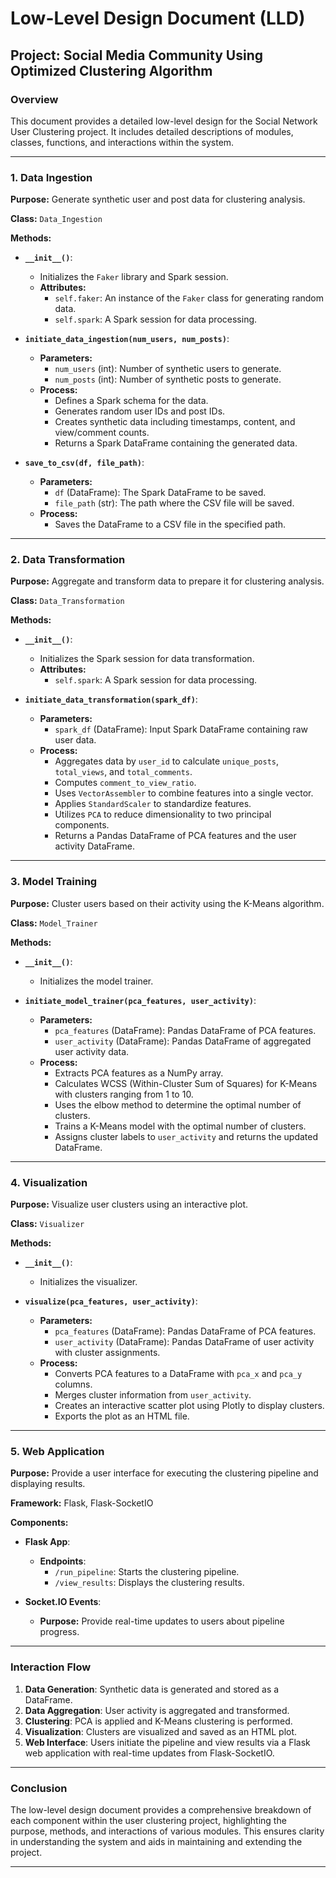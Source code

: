 # Low-Level Design Document (LLD)

## Project: Social Media Community Using Optimized Clustering Algorithm

### Overview

This document provides a detailed low-level design for the Social Network User Clustering project. It includes detailed descriptions of modules, classes, functions, and interactions within the system.

---

### 1. Data Ingestion

**Purpose:** Generate synthetic user and post data for clustering analysis.

**Class:** `Data_Ingestion`

**Methods:**

- **`__init__()`**:
  - Initializes the `Faker` library and Spark session.
  - **Attributes:**
    - `self.faker`: An instance of the `Faker` class for generating random data.
    - `self.spark`: A Spark session for data processing.

- **`initiate_data_ingestion(num_users, num_posts)`**:
  - **Parameters:**
    - `num_users` (int): Number of synthetic users to generate.
    - `num_posts` (int): Number of synthetic posts to generate.
  - **Process:**
    - Defines a Spark schema for the data.
    - Generates random user IDs and post IDs.
    - Creates synthetic data including timestamps, content, and view/comment counts.
    - Returns a Spark DataFrame containing the generated data.

- **`save_to_csv(df, file_path)`**:
  - **Parameters:**
    - `df` (DataFrame): The Spark DataFrame to be saved.
    - `file_path` (str): The path where the CSV file will be saved.
  - **Process:**
    - Saves the DataFrame to a CSV file in the specified path.

---

### 2. Data Transformation

**Purpose:** Aggregate and transform data to prepare it for clustering analysis.

**Class:** `Data_Transformation`

**Methods:**

- **`__init__()`**:
  - Initializes the Spark session for data transformation.
  - **Attributes:**
    - `self.spark`: A Spark session for data processing.

- **`initiate_data_transformation(spark_df)`**:
  - **Parameters:**
    - `spark_df` (DataFrame): Input Spark DataFrame containing raw user data.
  - **Process:**
    - Aggregates data by `user_id` to calculate `unique_posts`, `total_views`, and `total_comments`.
    - Computes `comment_to_view_ratio`.
    - Uses `VectorAssembler` to combine features into a single vector.
    - Applies `StandardScaler` to standardize features.
    - Utilizes `PCA` to reduce dimensionality to two principal components.
    - Returns a Pandas DataFrame of PCA features and the user activity DataFrame.

---

### 3. Model Training

**Purpose:** Cluster users based on their activity using the K-Means algorithm.

**Class:** `Model_Trainer`

**Methods:**

- **`__init__()`**:
  - Initializes the model trainer.

- **`initiate_model_trainer(pca_features, user_activity)`**:
  - **Parameters:**
    - `pca_features` (DataFrame): Pandas DataFrame of PCA features.
    - `user_activity` (DataFrame): Pandas DataFrame of aggregated user activity data.
  - **Process:**
    - Extracts PCA features as a NumPy array.
    - Calculates WCSS (Within-Cluster Sum of Squares) for K-Means with clusters ranging from 1 to 10.
    - Uses the elbow method to determine the optimal number of clusters.
    - Trains a K-Means model with the optimal number of clusters.
    - Assigns cluster labels to `user_activity` and returns the updated DataFrame.

---

### 4. Visualization

**Purpose:** Visualize user clusters using an interactive plot.

**Class:** `Visualizer`

**Methods:**

- **`__init__()`**:
  - Initializes the visualizer.

- **`visualize(pca_features, user_activity)`**:
  - **Parameters:**
    - `pca_features` (DataFrame): Pandas DataFrame of PCA features.
    - `user_activity` (DataFrame): Pandas DataFrame of user activity with cluster assignments.
  - **Process:**
    - Converts PCA features to a DataFrame with `pca_x` and `pca_y` columns.
    - Merges cluster information from `user_activity`.
    - Creates an interactive scatter plot using Plotly to display clusters.
    - Exports the plot as an HTML file.

---

### 5. Web Application

**Purpose:** Provide a user interface for executing the clustering pipeline and displaying results.

**Framework:** Flask, Flask-SocketIO

**Components:**

- **Flask App**:
  - **Endpoints**:
    - `/run_pipeline`: Starts the clustering pipeline.
    - `/view_results`: Displays the clustering results.

- **Socket.IO Events**:
  - **Purpose:** Provide real-time updates to users about pipeline progress.

---

### Interaction Flow

1. **Data Generation**: Synthetic data is generated and stored as a DataFrame.
2. **Data Aggregation**: User activity is aggregated and transformed.
3. **Clustering**: PCA is applied and K-Means clustering is performed.
4. **Visualization**: Clusters are visualized and saved as an HTML plot.
5. **Web Interface**: Users initiate the pipeline and view results via a Flask web application with real-time updates from Flask-SocketIO.

---

### Conclusion

The low-level design document provides a comprehensive breakdown of each component within the user clustering project, highlighting the purpose, methods, and interactions of various modules. This ensures clarity in understanding the system and aids in maintaining and extending the project.

---
